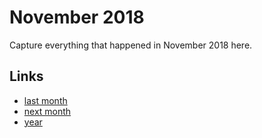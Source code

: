 # November 2018

Capture everything that happened in November 2018 here.

## Links
- [last month](calendar/months/2018-10.md)
- [next month](calendar/months/2018-12.md)
- [year](calendar/years/2018.md)
